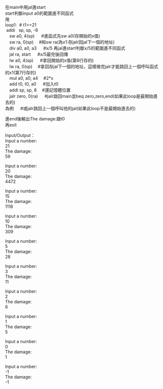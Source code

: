 在main中用jal進start  
start判斷input a0的範圍進不同函式  
用   
loop1:	&nbsp;# t1>=21  
  &nbsp;addi &nbsp; sp, sp, -8	  	
	&emsp;sw  a0, 4(sp)      &emsp; #進函式先sw a0(存開始的x值)  
	&emsp;sw  ra, 0(sp)       &emsp;#和sw ra(為x1:存jalr回jal下一個的地址)  
	&emsp;div  a0, a0, a3    &emsp; #x/5 再jal進start判斷x/5的範圍進不同函式  
	&emsp;jal ra, start      &emsp; #x/5最完後回傳  
	&emsp;lw  a0, 4(sp)      &emsp; #拿回開始的x值(第6行存的)  
	&emsp;lw  ra, 0(sp)       &emsp;#拿回存jal下一個的地址，這樣做完jalr才能跳回上一個呼叫函式的x1(第7行存的)  
	&emsp;mul  a0, a0, a4     &emsp;#2*x  
	&emsp;add  t0, t0, a0    &emsp; #加入t0  
	&emsp;addi  sp, sp, 8     &emsp;#還記憶體位置  
	&emsp;jalr  zero, 0(ra)  &emsp; #jalr跳回main並beq zero,zero,end(如果此loop是最開始進去的)  
為例               &emsp;   #或jalr跳回上一個呼叫他的jal(如果此loop不是最開始進去的)  
  
進end後輸出The damage:跟t0  
再exit  


Input/Output：  
Input a number:  
21  
The damage:  
59  

Input a number:  
20  
The damage:  
4472  
  
Input a number:  
15  
The damage:  
1118  
  
Input a number:  
10  
The damage:  
309  
  
Input a number:  
5  
The damage:  
28    
  
Input a number:  
3  
The damage:  
11  
  
Input a number:  
2  
The damage:  
6  
  
Input a number:  
1  
The damage:  
5  

Input a number:  
0  
The damage:  
1  
  
Input a number:  
-1  
The damage:  
-1  
  
